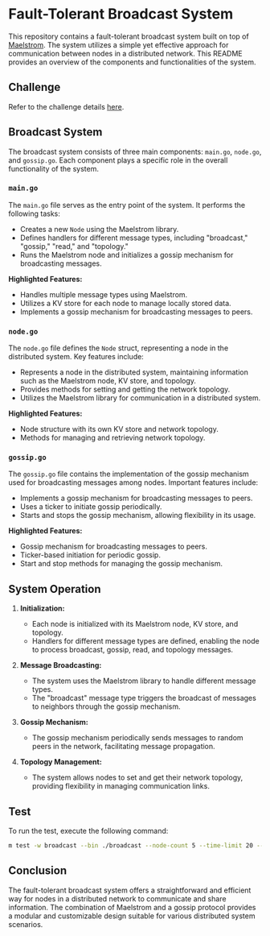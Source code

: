 # Fault-Tolerant Broadcast System

This repository contains a fault-tolerant broadcast system built on top of [Maelstrom](https://github.com/jepsen-io/maelstrom). The system utilizes a simple yet effective approach for communication between nodes in a distributed network. This README provides an overview of the components and functionalities of the system.

## Challenge

Refer to the challenge details [here](https://fly.io/dist-sys/3c/).

## Broadcast System

The broadcast system consists of three main components: `main.go`, `node.go`, and `gossip.go`. Each component plays a specific role in the overall functionality of the system.

### `main.go`

The `main.go` file serves as the entry point of the system. It performs the following tasks:

- Creates a new `Node` using the Maelstrom library.
- Defines handlers for different message types, including "broadcast," "gossip," "read," and "topology."
- Runs the Maelstrom node and initializes a gossip mechanism for broadcasting messages.

**Highlighted Features:**
- Handles multiple message types using Maelstrom.
- Utilizes a KV store for each node to manage locally stored data.
- Implements a gossip mechanism for broadcasting messages to peers.

### `node.go`

The `node.go` file defines the `Node` struct, representing a node in the distributed system. Key features include:

- Represents a node in the distributed system, maintaining information such as the Maelstrom node, KV store, and topology.
- Provides methods for setting and getting the network topology.
- Utilizes the Maelstrom library for communication in a distributed system.

**Highlighted Features:**
- Node structure with its own KV store and network topology.
- Methods for managing and retrieving network topology.

### `gossip.go`

The `gossip.go` file contains the implementation of the gossip mechanism used for broadcasting messages among nodes. Important features include:

- Implements a gossip mechanism for broadcasting messages to peers.
- Uses a ticker to initiate gossip periodically.
- Starts and stops the gossip mechanism, allowing flexibility in its usage.

**Highlighted Features:**
- Gossip mechanism for broadcasting messages to peers.
- Ticker-based initiation for periodic gossip.
- Start and stop methods for managing the gossip mechanism.

## System Operation

1. **Initialization:**
   - Each node is initialized with its Maelstrom node, KV store, and topology.
   - Handlers for different message types are defined, enabling the node to process broadcast, gossip, read, and topology messages.

2. **Message Broadcasting:**
   - The system uses the Maelstrom library to handle different message types.
   - The "broadcast" message type triggers the broadcast of messages to neighbors through the gossip mechanism.

3. **Gossip Mechanism:**
   - The gossip mechanism periodically sends messages to random peers in the network, facilitating message propagation.

4. **Topology Management:**
   - The system allows nodes to set and get their network topology, providing flexibility in managing communication links.

## Test

To run the test, execute the following command:

```bash
m test -w broadcast --bin ./broadcast --node-count 5 --time-limit 20 --rate 10 --nemesis partition
```

## Conclusion

The fault-tolerant broadcast system offers a straightforward and efficient way for nodes in a distributed network to communicate and share information. The combination of Maelstrom and a gossip protocol provides a modular and customizable design suitable for various distributed system scenarios.
